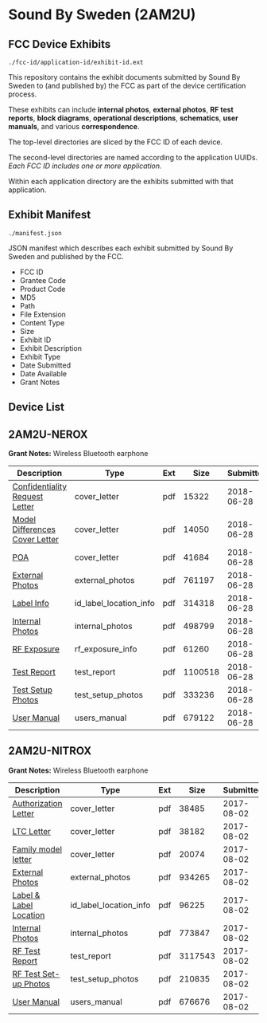 # Sound By Sweden (2AM2U)
## FCC Device Exhibits

```
./fcc-id/application-id/exhibit-id.ext
```

This repository contains the exhibit documents submitted by Sound By Sweden to (and published by) the FCC as part of the device certification process.

These exhibits can include **internal photos**, **external photos**, **RF test reports**, **block diagrams**, **operational descriptions**, **schematics**, **user manuals**, and various **correspondence**.

The top-level directories are sliced by the FCC ID of each device.

The second-level directories are named according to the application UUIDs. *Each FCC ID includes one or more application.*

Within each application directory are the exhibits submitted with that application. 

## Exhibit Manifest

```
./manifest.json
```

JSON manifest which describes each exhibit submitted by Sound By Sweden and published by the FCC.

- FCC ID
- Grantee Code
- Product Code
- MD5
- Path
- File Extension
- Content Type
- Size
- Exhibit ID
- Exhibit Description
- Exhibit Type
- Date Submitted
- Date Available
- Grant Notes

## Device List
## 2AM2U-NEROX
**Grant Notes:** Wireless Bluetooth earphone

| Description | Type | Ext | Size | Submitted | Available |
| ----------- | ---- | --- | ---- | --------- | --------- |
| [Confidentiality Request Letter](2AM2U-NEROX/32fcbbe6af61136f7c7a5321fddc4c53/3905230.pdf) | cover_letter | pdf | 15322 | 2018-06-28 | 2018-06-28 |
| [Model Differences Cover Letter](2AM2U-NEROX/32fcbbe6af61136f7c7a5321fddc4c53/3905232.pdf) | cover_letter | pdf | 14050 | 2018-06-28 | 2018-06-28 |
| [POA](2AM2U-NEROX/32fcbbe6af61136f7c7a5321fddc4c53/3905239.pdf) | cover_letter | pdf | 41684 | 2018-06-28 | 2018-06-28 |
| [External Photos](2AM2U-NEROX/32fcbbe6af61136f7c7a5321fddc4c53/3905233.pdf) | external_photos | pdf | 761197 | 2018-06-28 | 2018-06-28 |
| [Label Info](2AM2U-NEROX/32fcbbe6af61136f7c7a5321fddc4c53/3905231.pdf) | id_label_location_info | pdf | 314318 | 2018-06-28 | 2018-06-28 |
| [Internal Photos](2AM2U-NEROX/32fcbbe6af61136f7c7a5321fddc4c53/3905234.pdf) | internal_photos | pdf | 498799 | 2018-06-28 | 2018-06-28 |
| [RF Exposure](2AM2U-NEROX/32fcbbe6af61136f7c7a5321fddc4c53/3905236.pdf) | rf_exposure_info | pdf | 61260 | 2018-06-28 | 2018-06-28 |
| [Test Report](2AM2U-NEROX/32fcbbe6af61136f7c7a5321fddc4c53/3905237.pdf) | test_report | pdf | 1100518 | 2018-06-28 | 2018-06-28 |
| [Test Setup Photos](2AM2U-NEROX/32fcbbe6af61136f7c7a5321fddc4c53/3905238.pdf) | test_setup_photos | pdf | 333236 | 2018-06-28 | 2018-06-28 |
| [User Manual](2AM2U-NEROX/32fcbbe6af61136f7c7a5321fddc4c53/3905235.pdf) | users_manual | pdf | 679122 | 2018-06-28 | 2018-06-28 |
## 2AM2U-NITROX
**Grant Notes:** Wireless Bluetooth earphone

| Description | Type | Ext | Size | Submitted | Available |
| ----------- | ---- | --- | ---- | --------- | --------- |
| [Authorization Letter](2AM2U-NITROX/0c2b46c70290ffde5d0fc8d80c8f386a/3492164.pdf) | cover_letter | pdf | 38485 | 2017-08-02 | 2017-08-02 |
| [LTC Letter](2AM2U-NITROX/0c2b46c70290ffde5d0fc8d80c8f386a/3492165.pdf) | cover_letter | pdf | 38182 | 2017-08-02 | 2017-08-02 |
| [Family model letter](2AM2U-NITROX/0c2b46c70290ffde5d0fc8d80c8f386a/3492166.pdf) | cover_letter | pdf | 20074 | 2017-08-02 | 2017-08-02 |
| [External Photos](2AM2U-NITROX/0c2b46c70290ffde5d0fc8d80c8f386a/3492167.pdf) | external_photos | pdf | 934265 | 2017-08-02 | 2017-08-02 |
| [Label & Label Location](2AM2U-NITROX/0c2b46c70290ffde5d0fc8d80c8f386a/3492169.pdf) | id_label_location_info | pdf | 96225 | 2017-08-02 | 2017-08-02 |
| [Internal Photos](2AM2U-NITROX/0c2b46c70290ffde5d0fc8d80c8f386a/3492170.pdf) | internal_photos | pdf | 773847 | 2017-08-02 | 2017-08-02 |
| [RF Test Report](2AM2U-NITROX/0c2b46c70290ffde5d0fc8d80c8f386a/3492176.pdf) | test_report | pdf | 3117543 | 2017-08-02 | 2017-08-02 |
| [RF Test Set-up Photos](2AM2U-NITROX/0c2b46c70290ffde5d0fc8d80c8f386a/3492180.pdf) | test_setup_photos | pdf | 210835 | 2017-08-02 | 2017-08-02 |
| [User Manual](2AM2U-NITROX/0c2b46c70290ffde5d0fc8d80c8f386a/3492181.pdf) | users_manual | pdf | 676676 | 2017-08-02 | 2017-08-02 |
